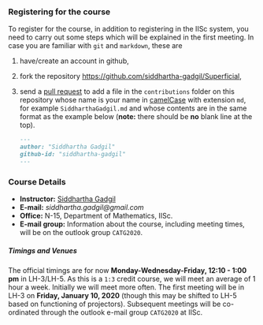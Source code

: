 ### Registering for the course

To register for the course, in addition to registering in the IISc system, you need to carry out some steps which will be explained in the first meeting. In case you are familiar with `git` and `markdown`, these are


1. have/create an account in github,
2. fork the repository https://github.com/siddhartha-gadgil/Superficial,
3. send a [pull request](https://help.github.com/en/github/collaborating-with-issues-and-pull-requests/about-pull-requests) to add a file in the `contributions` folder on this repository whose name is your name in [camelCase](https://en.wikipedia.org/wiki/Camel_case) with extension `md`, for example  `SiddharthaGadgil.md` and whose contents are in the same format as the example below (__note:__ there should be __no__  blank line at the top).

    ```markdown
    ---
    author: "Siddhartha Gadgil"
    github-id: "siddhartha-gadgil"
    ---
    ```

### Course Details
  
* __Instructor:__ [Siddhartha Gadgil](http://math.iisc.ac.in/~gadgil)
* __E-mail:__ _siddhartha.gadgil@gmail.com_
* __Office:__ N-15, Department of Mathematics, IISc.
* __E-mail group:__ Information about the course, including meeting times, will be on the outlook group `CATG2020`.

##### Timings and Venues

The official timings are for now __Monday-Wednesday-Friday, 12:10 - 1:00 pm__ in LH-3/LH-5. As this is a `1:3` credit course, we will meet an average of 1 hour a week. Initially we will meet more often. 
The first meeting will be in LH-3 on __Friday, January 10, 2020__ (though this may be shifted to LH-5 based on functioning of projectors). Subsequent meetings will be co-ordinated through the outlook e-mail group `CATG2020` at IISc.
